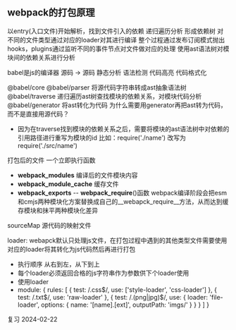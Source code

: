

## webpack的打包原理
以entry(入口文件)开始解析，找到文件引入的依赖 递归遍历分析 形成依赖树
对不同的文件类型通过对应的loader对其进行编译
整个过程通过发布订阅模式抛出hooks，plugins通过监听不同的事件节点对文件做对应的处理
使用ast语法树对模块间的依赖关系进行分析

babel是js的编译器 源码 -> 源码
静态分析
语法检测 代码高亮 代码格式化

@babel/core 
@babel/parser  将源代码字符串转成ast抽象语法树
@babel/traverse 递归遍历ast树查找模块的依赖关系，对模块代码分析
@babel/generator 将ast转化为代码 为什么需要用generator再把ast转为代码，而不是直接用源代码？
 - 因为在traverse找到模块的依赖关系之后，需要将模块的ast语法树中对依赖的引用路径进行重写为模块的id 比如：require('./name') 改写为 require('./src/name')

打包后的文件 
一个立即执行函数
 - __webpack_modules__ 编译后的文件模块内容
 - __webpack_module_cache__ 缓存文件
 - __webpack_exports__ 
 -- __webpack_require__()函数 webpack编译阶段会把esm和cmjs两种模块化方案替换成自己的__webapck_require__方法，从而达到缓存模块和抹平两种模块化差异

 sourceMap 源代码的映射文件

 loader: webapck默认只处理js文件，在打包过程中遇到的其他类型文件需要使用对应的loader将其转化为js代码然后再进行打包
 - 执行顺序 从右到左，从下到上
 - 每个loader必须返回合格的js字符串作为参数供下个loader使用
 - 使用loader
  - module: {
    rules: [
      {
        test: /\.css$/,
        use: ['style-loader', 'css-loader']
      },
      {
        test: /\.txt$/,
        use: 'raw-loader'
      },
      {
        test: /\.(png|jpg)$/,
        use: {
          loader: 'file-loader',
          options: {
            name: '[name].[ext]',
            outputPath: 'imgs/'
          }
        }
      }
    ]
  }

  

复习
2024-02-22